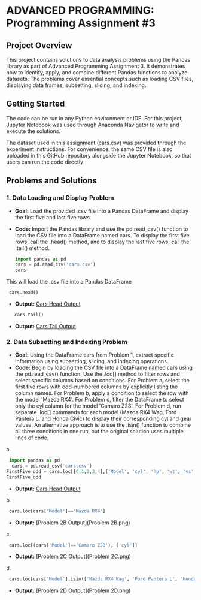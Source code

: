 # ADVANCED PROGRAMMING: Programming Assignment #3

## Project Overview  
This project contains solutions to data analysis problems using the Pandas library as part of Advanced Programming Assignment 3.
It demonstrates how to identify, apply, and combine different Pandas functions to analyze datasets.
The problems cover essential concepts such as loading CSV files, displaying data frames, subsetting, slicing, and indexing.

## Getting Started
The code can be run in any Python environment or IDE. For this project, Jupyter Notebook was used through Anaconda Navigator to write and execute the solutions.

The dataset used in this assignment (cars.csv) was provided through the experiment instructions.
For convenience, the same CSV file is also uploaded in this GitHub repository alongside the Jupyter Notebook, so that users can run the code directly

## Problems and Solutions

### 1. Data Loading and Display Problem
- **Goal:** Load the provided .csv file into a Pandas DataFrame and display the first five and last five rows.

- **Code:**  Import the Pandas library and use the pd.read_csv() function to load the CSV file into a DataFrame named cars. To display the first five rows, call the .head() method, and to display the last five rows, call the .tail() method.
  ```python
  import pandas as pd
  cars = pd.read_csv('cars.csv')
  cars

This will load the .csv file into a Pandas DataFrame

  ```python
   cars.head()
```
- **Output:**
[Cars Head Output](FirstFive.png)

```python
   cars.tail()
```
- **Output:**
[Cars Tail Output](LastFive.png)
      

 ### 2. Data Subsetting and Indexing Problem 
- **Goal:** Using the DataFrame cars from Problem 1, extract specific information using subsetting, slicing, and indexing operations.
- **Code:** Begin by loading the CSV file into a DataFrame named cars using the pd.read_csv() function. Use the .loc[] method to filter rows and select specific columns based on conditions. For Problem a, select the first five rows with odd-numbered columns by explicitly listing the column names. For Problem b, apply a condition to select the row with the model 'Mazda RX4'. For Problem c, filter the DataFrame to select only the cyl column for the model 'Camaro Z28'. For Problem d, run separate .loc[] commands for each model (Mazda RX4 Wag, Ford Pantera L, and Honda Civic) to display their corresponding cyl and gear values. An alternative approach is to use the .isin() function to combine all three conditions in one run, but the original solution uses multiple lines of code.

a.
  ```python
   import pandas as pd
    cars = pd.read_csv('cars.csv')
  FirstFive_odd = cars.loc[[0,1,2,3,4],['Model', 'cyl', 'hp', 'wt', 'vs', 'gear']]
  FirstFive_odd
  ```
  - **Output:**
[Cars Head Output](Problem2A.png)

b.
  ```python
   cars.loc[cars['Model']=='Mazda RX4']
  ```
  - **Output:**
 [Problem 2B Output](Problem 2B.png)

c.
  ```python
   cars.loc[(cars['Model']=='Camaro Z28'), ['cyl']]
  ```
  - **Output:**
 [Problem 2C Output](Problem 2C.png)
  
d.
  ```python
   cars.loc[cars['Model'].isin(['Mazda RX4 Wag', 'Ford Pantera L', 'Honda Civic']), ['cyl', 'gear']]
  ```
  - **Output:**
 [Problem 2D Output](Problem 2D.png)

